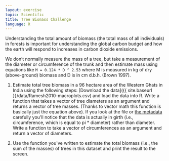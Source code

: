 ```yaml
---
layout: exercise
topic: Scientific
title: Tree Biomass Challenge
language: R
---
```


Understanding the total amount of biomass (the total mass of all individuals) in forests is important for understanding the global carbon budget and how the earth will respond to increases in carbon dioxide emissions.

We don’t normally measure the mass of a tree, but take a measurement of the diameter or circumference of the trunk and then estimate mass using equations like `M = 0.124 * D ^ 2.53` where M is measured in kg of dry (above-ground) biomass and D is in cm d.b.h. (Brown 1997).

1.  Estimate total tree biomass in a 96 hectare area of the Western Ghats in India using the following steps:
  [Download the data]({{ site.baseurl }}/data/Ramesh2010-macroplots.csv) and load the data into R.
  Write a function that takes a vector of tree diameters as an argument and returns a vector of tree masses. (Thanks to vector math this function is basically just the equation above).
  If you look at the file or [the metadata](http://esapubs.org/archive/ecol/E091/216/metadata.htm) carefully you'll notice that the data is actually in girth (i.e., circumference, which is equal to pi * diameter) rather than diameter. Write a function to take a vector of circumferences as an argument and return a vector of diameters.

2.  Use the function you've written to estimate the total biomass (i.e., the sum of the masses) of trees in this dataset and print the result to the screen.
